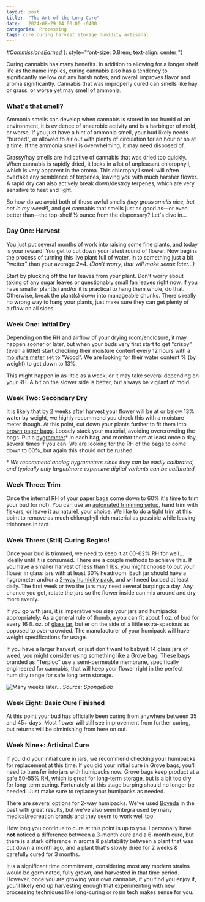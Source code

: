 ```yaml
---
layout: post
title:  "The Art of the Long Cure"
date:   2024-08-29 14:00:00 -0400
categories: Processing
tags: cure curing harvest storage humidity artisanal
---
```


*[#CommissionsEarned](https://jdelvin.org/about/#disclosures)*
{: style="font-size: 0.8rem; text-align: center;"}

Curing cannabis has many benefits. In addition to allowing for a longer shelf life as the name implies, curing cannabis also has a tendency to significantly mellow out any harsh notes, and overall improves flavor and aroma significantly. Cannabis that was improperly cured can smells like hay or grass, or worse yet may smell of ammonia. 

### What's that smell?

Ammonia smells can develop when cannabis is stored in too humid of an environment, it is evidence of anaerobic activity and is a harbinger of mold, or worse. If you just have a hint of ammonia smell, your bud likely needs "burped", or allowed to air out with plenty of circulation for an hour or so at a time. If the ammonia smell is overwhelming, it may need disposed of. 

Grassy/hay smells are indicative of cannabis that was dried too quickly. When cannabis is rapidly dried, it locks in a lot of unpleasant chlorophyll, which is very apparent in the aroma. This chlorophyll smell will often overtake any semblance of terpenes, leaving you with much harsher flower. A rapid dry can also actively break down/destroy terpenes, which are very sensitive to heat and light.

So how do we avoid both of those awful smells *(hey grass smells nice, but not in my weed!)*, and get cannabis that smells just as good as—or even better than—the top-shelf ½ ounce from the dispensary? Let's dive in...

### Day One: Harvest

You just put several months of work into raising some fine plants, and today is your reward! You get to cut down your latest round of flower. Now begins the process of turning this live plant full of water, in to something just a bit "wetter" than your average 2×4. *(Don't worry, that will make sense later...)*

Start by plucking off the fan leaves from your plant. Don't worry about taking of any sugar leaves or questionably small fan leaves right now. If you have smaller plant(s) and/or it is practical to hang them whole, do that. Otherwise, break the plant(s) down into manageable chunks. There's really no wrong way to hang your plants, just make sure they can get plenty of airflow on all sides.

### Week One: Initial Dry

Depending on the RH and airflow of your drying room/enclosure, it may happen sooner or later, but when your buds very first start to get "crispy" (even a little!) start checking their moisture content every 12 hours with a [moisture meter](https://amzn.to/3Mur0Fm) set to "Wood". We are looking for their water content % (by weight) to get down to 13%.

This might happen in as little as a week, or it may take several depending on your RH. A bit on the slower side is better, but always be vigilant of mold.

### Week Two: Secondary Dry

It is likely that by 2 weeks after harvest your flower will be at or below 13% water by weight, we highly recommend you check this with a moisture meter though. At this point, cut down your plants further to fit them into [brown paper bags](https://www.kroger.com/). Loosely stack your material, avoiding overcrowding the bags. Put a [hygrometer](https://amzn.to/4dHZznN)* in each bag, and monitor them at least once a day, several times if you can. We are looking for the RH of the bags to come down to 60%, but again this should not be rushed.

\* *We recommend analog hygrometers since they can be easily calibrated, and typically only larger/more expensive digital variants can be calibrated.*

### Week Three: Trim

Once the internal RH of your paper bags come down to 60% it's time to trim your bud (or not). You can use an [automated trimming setup](https://amzn.to/3T9QU5n), hand trim with [fiskars](https://amzn.to/3MwtXoV), or leave it au naturel, your choice. We like to do a tight trim at this point to remove as much chlorophyll rich material as possible while leaving trichomes in tact.

### Week Three: (Still) Curing Begins!

Once your bud is trimmed, we need to keep it at 60-62% RH for well... ideally until it is consumed. There are a couple methods to achieve this. If you have a smaller harvest of less than 1 lbs. you might choose to put your flower in glass jars with at least 30% headroom. Each jar should have a hygrometer and/or a [2-way humidity pack](https://amzn.to/3MKD1Hf), and will need burped at least daily. The first week or two the jars may need several burpings a day. Any chance you get, rotate the jars so the flower inside can mix around and dry more evenly.

If you go with jars, it is imperative you size your jars and humipacks appropriately. As a general rule of thumb, a you can fit about 1 oz. of bud for every 16 fl. oz. of [glass jar](https://amzn.to/4cNhYye), but er on the side of a little extra-spacious as opposed to over-crowded. The manufacturer of your humipack will have weight specifications for usage.

If you have a larger harvest, or just don't want to babysit 14 glass jars of weed, you might consider using something like a [Grove bag](https://amzn.to/4dH57yH). These bags branded as "Terploc" use a semi-permeable membrane, specifically engineered for cannabis, that will keep your flower right in the perfect humidity range for safe long term storage.

![Many weeks later...](https://i.ytimg.com/vi/9jY4d6mGAUA/maxresdefault.jpg) *Source: SpongeBob*

### Week Eight: Basic Cure Finished

At this point your bud has officially been curing from anywhere between 35 and 45+ days. Most flower will still see improvement from further curing, but returns will be diminishing from here on out. 

### Week Nine+: Artisinal Cure

If you did your initial cure in jars, we recommend checking your humipacks for replacement at this time. If you did your initial cure in Grove bags, you'll need to transfer into jars with humipacks now. Grove bags keep product at a safe 50-55% RH, which is great for long-term storage, but is a bit too dry for long-term curing. Fortunately at this stage burping should no longer be needed. Just make sure to replace your humipacks as needed. 

There are several options for 2-way humipacks. We've used [Boveda](https://amzn.to/3MKD1Hf) in the past with great results, but we've also seen Integra used by many medical/recreation brands and they seem to work well too.

How long you continue to cure at this point is up to you. I personally have **not** noticed a difference between a 3-month cure and a 6-month cure, but there is a stark difference in aroma & palatability between a plant that was cut down a month ago, and a plant that's slowly dried for 2 weeks & carefully cured for 3 months. 

It is a significant time commitment, considering most any modern strains would be germinated, fully grown, and harvested in that time period. However, once you are growing your own cannabis, if you find you enjoy it, you'll likely end up harvesting enough that experimenting with new processing techniques like long-curing or rosin tech makes sense for you.